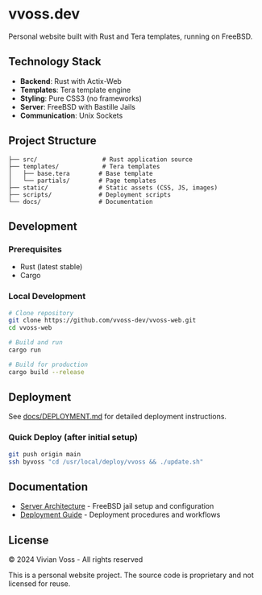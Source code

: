 # vvoss.dev

Personal website built with Rust and Tera templates, running on FreeBSD.

## Technology Stack
- **Backend**: Rust with Actix-Web
- **Templates**: Tera template engine
- **Styling**: Pure CSS3 (no frameworks)
- **Server**: FreeBSD with Bastille Jails
- **Communication**: Unix Sockets

## Project Structure
```
├── src/                  # Rust application source
├── templates/            # Tera templates
│   ├── base.tera        # Base template
│   └── partials/        # Page templates
├── static/              # Static assets (CSS, JS, images)
├── scripts/             # Deployment scripts
└── docs/                # Documentation
```

## Development

### Prerequisites
- Rust (latest stable)
- Cargo

### Local Development
```bash
# Clone repository
git clone https://github.com/vvoss-dev/vvoss-web.git
cd vvoss-web

# Build and run
cargo run

# Build for production
cargo build --release
```

## Deployment

See [docs/DEPLOYMENT.md](docs/DEPLOYMENT.md) for detailed deployment instructions.

### Quick Deploy (after initial setup)
```bash
git push origin main
ssh byvoss "cd /usr/local/deploy/vvoss && ./update.sh"
```

## Documentation
- [Server Architecture](docs/SERVER.md) - FreeBSD jail setup and configuration
- [Deployment Guide](docs/DEPLOYMENT.md) - Deployment procedures and workflows

## License
© 2024 Vivian Voss - All rights reserved

This is a personal website project. The source code is proprietary and not licensed for reuse.